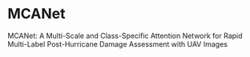 # MCANet
MCANet: A Multi-Scale and Class-Specific Attention Network for Rapid Multi-Label Post-Hurricane Damage Assessment with UAV Images
